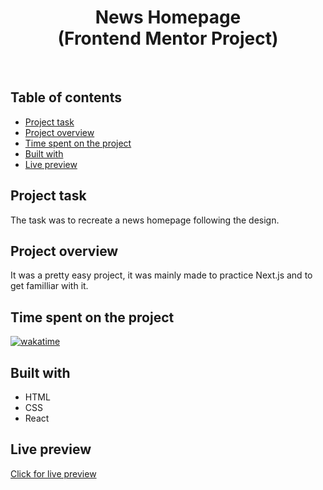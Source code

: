 <h1 align="center">
  News Homepage
  <br>
  (Frontend Mentor Project)
</h1>
<br>


## Table of contents
- [Project task](#project-task)
- [Project overview](#project-overview)
- [Time spent on the project](#time-spent-on-the-project)
- [Built with](#built-with)
- [Live preview](#live-preview)


## Project task
The task was to recreate a news homepage following the design.

## Project overview
It was a pretty easy project, it was mainly made to practice Next.js and to get familliar with it.

## Time spent on the project
[![wakatime](https://wakatime.com/badge/user/221cdb16-58a4-49ad-833d-8f3db44055f4/project/cbd6c7ce-926e-4196-a9b5-aef8f534f0fd.svg)](https://wakatime.com/badge/user/221cdb16-58a4-49ad-833d-8f3db44055f4/project/cbd6c7ce-926e-4196-a9b5-aef8f534f0fd)

## Built with
- HTML
- CSS
- React

## Live preview
[Click for live preview](https://news-homepage-pi.vercel.app/)

